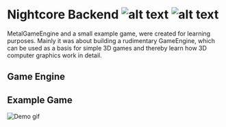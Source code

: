 # Nightcore Backend ![alt text](https://img.shields.io/badge/language-Swift-orange "language: Swift") ![alt text](https://img.shields.io/badge/framework-Metal-blue "framework: Metal")

MetalGameEngine and a small example game, were created for learning purposes. Mainly it was about building a rudimentary GameEngine, which can be used as a basis for simple 3D games and thereby learn how 3D computer graphics work in detail. 

## Game Engine 

## Example Game

![Demo gif](demo.gif)
